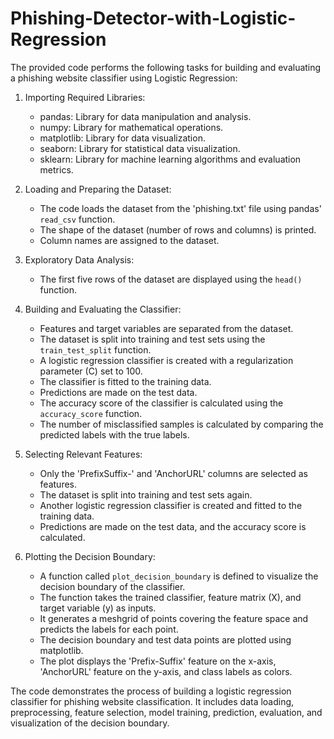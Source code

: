 # Phishing-Detector-with-Logistic-Regression



The provided code performs the following tasks for building and evaluating a phishing website classifier using Logistic Regression:

1. Importing Required Libraries:
   - pandas: Library for data manipulation and analysis.
   - numpy: Library for mathematical operations.
   - matplotlib: Library for data visualization.
   - seaborn: Library for statistical data visualization.
   - sklearn: Library for machine learning algorithms and evaluation metrics.

2. Loading and Preparing the Dataset:
   - The code loads the dataset from the 'phishing.txt' file using pandas' `read_csv` function.
   - The shape of the dataset (number of rows and columns) is printed.
   - Column names are assigned to the dataset.

3. Exploratory Data Analysis:
   - The first five rows of the dataset are displayed using the `head()` function.

4. Building and Evaluating the Classifier:
   - Features and target variables are separated from the dataset.
   - The dataset is split into training and test sets using the `train_test_split` function.
   - A logistic regression classifier is created with a regularization parameter (C) set to 100.
   - The classifier is fitted to the training data.
   - Predictions are made on the test data.
   - The accuracy score of the classifier is calculated using the `accuracy_score` function.
   - The number of misclassified samples is calculated by comparing the predicted labels with the true labels.

5. Selecting Relevant Features:
   - Only the 'PrefixSuffix-' and 'AnchorURL' columns are selected as features.
   - The dataset is split into training and test sets again.
   - Another logistic regression classifier is created and fitted to the training data.
   - Predictions are made on the test data, and the accuracy score is calculated.

6. Plotting the Decision Boundary:
   - A function called `plot_decision_boundary` is defined to visualize the decision boundary of the classifier.
   - The function takes the trained classifier, feature matrix (X), and target variable (y) as inputs.
   - It generates a meshgrid of points covering the feature space and predicts the labels for each point.
   - The decision boundary and test data points are plotted using matplotlib.
   - The plot displays the 'Prefix-Suffix' feature on the x-axis, 'AnchorURL' feature on the y-axis, and class labels as colors.

The code demonstrates the process of building a logistic regression classifier for phishing website classification. It includes data loading, preprocessing, feature selection, model training, prediction, evaluation, and visualization of the decision boundary.
